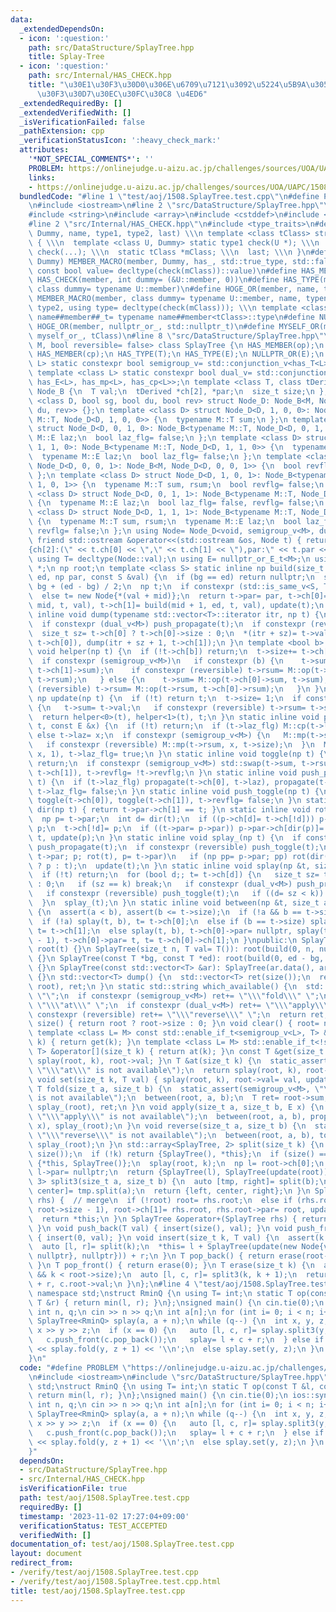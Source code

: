 ```yaml
---
data:
  _extendedDependsOn:
  - icon: ':question:'
    path: src/DataStructure/SplayTree.hpp
    title: Splay-Tree
  - icon: ':question:'
    path: src/Internal/HAS_CHECK.hpp
    title: "\u30E1\u30F3\u30D0\u306E\u6709\u7121\u3092\u5224\u5B9A\u3059\u308B\u30C6\
      \u30F3\u30D7\u30EC\u30FC\u30C8 \u4ED6"
  _extendedRequiredBy: []
  _extendedVerifiedWith: []
  _isVerificationFailed: false
  _pathExtension: cpp
  _verificationStatusIcon: ':heavy_check_mark:'
  attributes:
    '*NOT_SPECIAL_COMMENTS*': ''
    PROBLEM: https://onlinejudge.u-aizu.ac.jp/challenges/sources/UOA/UAPC/1508
    links:
    - https://onlinejudge.u-aizu.ac.jp/challenges/sources/UOA/UAPC/1508
  bundledCode: "#line 1 \"test/aoj/1508.SplayTree.test.cpp\"\n#define PROBLEM \"https://onlinejudge.u-aizu.ac.jp/challenges/sources/UOA/UAPC/1508\"\
    \n#include <iostream>\n#line 2 \"src/DataStructure/SplayTree.hpp\"\n#include <vector>\n\
    #include <string>\n#include <array>\n#include <cstddef>\n#include <cassert>\n\
    #line 2 \"src/Internal/HAS_CHECK.hpp\"\n#include <type_traits>\n#define MEMBER_MACRO(member,\
    \ Dummy, name, type1, type2, last) \\\n template <class tClass> struct name##member\
    \ { \\\n  template <class U, Dummy> static type1 check(U *); \\\n  static type2\
    \ check(...); \\\n  static tClass *mClass; \\\n  last; \\\n }\n#define HAS_CHECK(member,\
    \ Dummy) MEMBER_MACRO(member, Dummy, has_, std::true_type, std::false_type, static\
    \ const bool value= decltype(check(mClass))::value)\n#define HAS_MEMBER(member)\
    \ HAS_CHECK(member, int dummy= (&U::member, 0))\n#define HAS_TYPE(member) HAS_CHECK(member,\
    \ class dummy= typename U::member)\n#define HOGE_OR(member, name, type2) \\\n\
    \ MEMBER_MACRO(member, class dummy= typename U::member, name, typename U::member,\
    \ type2, using type= decltype(check(mClass))); \\\n template <class tClass> using\
    \ name##member##_t= typename name##member<tClass>::type\n#define NULLPTR_OR(member)\
    \ HOGE_OR(member, nullptr_or_, std::nullptr_t)\n#define MYSELF_OR(member) HOGE_OR(member,\
    \ myself_or_, tClass)\n#line 8 \"src/DataStructure/SplayTree.hpp\"\ntemplate <class\
    \ M, bool reversible= false> class SplayTree {\n HAS_MEMBER(op);\n HAS_MEMBER(mp);\n\
    \ HAS_MEMBER(cp);\n HAS_TYPE(T);\n HAS_TYPE(E);\n NULLPTR_OR(E);\n template <class\
    \ L> static constexpr bool semigroup_v= std::conjunction_v<has_T<L>, has_op<L>>;\n\
    \ template <class L> static constexpr bool dual_v= std::conjunction_v<has_T<L>,\
    \ has_E<L>, has_mp<L>, has_cp<L>>;\n template <class T, class tDerived> struct\
    \ Node_B {\n  T val;\n  tDerived *ch[2], *par;\n  size_t size;\n };\n template\
    \ <class D, bool sg, bool du, bool rev> struct Node_D: Node_B<M, Node_D<D, sg,\
    \ du, rev>> {};\n template <class D> struct Node_D<D, 1, 0, 0>: Node_B<typename\
    \ M::T, Node_D<D, 1, 0, 0>> {\n  typename M::T sum;\n };\n template <class D>\
    \ struct Node_D<D, 0, 1, 0>: Node_B<typename M::T, Node_D<D, 0, 1, 0>> {\n  typename\
    \ M::E laz;\n  bool laz_flg= false;\n };\n template <class D> struct Node_D<D,\
    \ 1, 1, 0>: Node_B<typename M::T, Node_D<D, 1, 1, 0>> {\n  typename M::T sum;\n\
    \  typename M::E laz;\n  bool laz_flg= false;\n };\n template <class D> struct\
    \ Node_D<D, 0, 0, 1>: Node_B<M, Node_D<D, 0, 0, 1>> {\n  bool revflg= false;\n\
    \ };\n template <class D> struct Node_D<D, 1, 0, 1>: Node_B<typename M::T, Node_D<D,\
    \ 1, 0, 1>> {\n  typename M::T sum, rsum;\n  bool revflg= false;\n };\n template\
    \ <class D> struct Node_D<D, 0, 1, 1>: Node_B<typename M::T, Node_D<D, 0, 1, 1>>\
    \ {\n  typename M::E laz;\n  bool laz_flg= false, revflg= false;\n };\n template\
    \ <class D> struct Node_D<D, 1, 1, 1>: Node_B<typename M::T, Node_D<D, 1, 1, 1>>\
    \ {\n  typename M::T sum, rsum;\n  typename M::E laz;\n  bool laz_flg= false,\
    \ revflg= false;\n };\n using Node= Node_D<void, semigroup_v<M>, dual_v<M>, reversible>;\n\
    \ friend std::ostream &operator<<(std::ostream &os, Node t) { return os << \"\
    {ch[2]:(\" << t.ch[0] << \",\" << t.ch[1] << \"),par:\" << t.par << \"}\"; }\n\
    \ using T= decltype(Node::val);\n using E= nullptr_or_E_t<M>;\n using np= Node\
    \ *;\n np root;\n template <class S> static inline np build(size_t bg, size_t\
    \ ed, np par, const S &val) {\n  if (bg == ed) return nullptr;\n  size_t mid=\
    \ bg + (ed - bg) / 2;\n  np t;\n  if constexpr (std::is_same_v<S, T>) t= new Node{val};\n\
    \  else t= new Node{*(val + mid)};\n  return t->par= par, t->ch[0]= build(bg,\
    \ mid, t, val), t->ch[1]= build(mid + 1, ed, t, val), update(t);\n }\n static\
    \ inline void dump(typename std::vector<T>::iterator itr, np t) {\n  if (!t) return;\n\
    \  if constexpr (dual_v<M>) push_propagate(t);\n  if constexpr (reversible) push_toggle(t);\n\
    \  size_t sz= t->ch[0] ? t->ch[0]->size : 0;\n  *(itr + sz)= t->val, dump(itr,\
    \ t->ch[0]), dump(itr + sz + 1, t->ch[1]);\n }\n template <bool b> static inline\
    \ void helper(np t) {\n  if (!t->ch[b]) return;\n  t->size+= t->ch[b]->size;\n\
    \  if constexpr (semigroup_v<M>)\n   if constexpr (b) {\n    t->sum= M::op(t->sum,\
    \ t->ch[1]->sum);\n    if constexpr (reversible) t->rsum= M::op(t->ch[1]->rsum,\
    \ t->rsum);\n   } else {\n    t->sum= M::op(t->ch[0]->sum, t->sum);\n    if constexpr\
    \ (reversible) t->rsum= M::op(t->rsum, t->ch[0]->rsum);\n   }\n }\n static inline\
    \ np update(np t) {\n  if (!t) return t;\n  t->size= 1;\n  if constexpr (semigroup_v<M>)\
    \ {\n   t->sum= t->val;\n   if constexpr (reversible) t->rsum= t->sum;\n  }\n\
    \  return helper<0>(t), helper<1>(t), t;\n }\n static inline void propagate(np\
    \ t, const E &x) {\n  if (!t) return;\n  if (t->laz_flg) M::cp(t->laz, x);\n \
    \ else t->laz= x;\n  if constexpr (semigroup_v<M>) {\n   M::mp(t->sum, x, t->size);\n\
    \   if constexpr (reversible) M::mp(t->rsum, x, t->size);\n  }\n  M::mp(t->val,\
    \ x, 1), t->laz_flg= true;\n }\n static inline void toggle(np t) {\n  if (!t)\
    \ return;\n  if constexpr (semigroup_v<M>) std::swap(t->sum, t->rsum);\n  std::swap(t->ch[0],\
    \ t->ch[1]), t->revflg= !t->revflg;\n }\n static inline void push_propagate(np\
    \ t) {\n  if (t->laz_flg) propagate(t->ch[0], t->laz), propagate(t->ch[1], t->laz),\
    \ t->laz_flg= false;\n }\n static inline void push_toggle(np t) {\n  if (t->revflg)\
    \ toggle(t->ch[0]), toggle(t->ch[1]), t->revflg= false;\n }\n static inline int\
    \ dir(np t) { return t->par->ch[1] == t; }\n static inline void rot(np t) {\n\
    \  np p= t->par;\n  int d= dir(t);\n  if ((p->ch[d]= t->ch[!d])) p->ch[d]->par=\
    \ p;\n  t->ch[!d]= p;\n  if ((t->par= p->par)) p->par->ch[dir(p)]= t;\n  p->par=\
    \ t, update(p);\n }\n static inline void splay_(np t) {\n  if constexpr (dual_v<M>)\
    \ push_propagate(t);\n  if constexpr (reversible) push_toggle(t);\n  for (np p=\
    \ t->par; p; rot(t), p= t->par)\n   if (np pp= p->par; pp) rot(dir(t) == dir(p)\
    \ ? p : t);\n  update(t);\n }\n static inline void splay(np &t, size_t k) {\n\
    \  if (!t) return;\n  for (bool d;; t= t->ch[d]) {\n   size_t sz= t->ch[0] ? t->ch[0]->size\
    \ : 0;\n   if (sz == k) break;\n   if constexpr (dual_v<M>) push_propagate(t);\n\
    \   if constexpr (reversible) push_toggle(t);\n   if ((d= sz < k)) k-= sz + 1;\n\
    \  }\n  splay_(t);\n }\n static inline void between(np &t, size_t a, size_t b)\
    \ {\n  assert(a < b), assert(b <= t->size);\n  if (!a && b == t->size) return;\n\
    \  if (!a) splay(t, b), t= t->ch[0];\n  else if (b == t->size) splay(t, a - 1),\
    \ t= t->ch[1];\n  else splay(t, b), t->ch[0]->par= nullptr, splay(t->ch[0], a\
    \ - 1), t->ch[0]->par= t, t= t->ch[0]->ch[1];\n }\npublic:\n SplayTree(np t= nullptr):\
    \ root(t) {}\n SplayTree(size_t n, T val= T()): root(build(0, n, nullptr, val))\
    \ {}\n SplayTree(const T *bg, const T *ed): root(build(0, ed - bg, nullptr, bg))\
    \ {}\n SplayTree(const std::vector<T> &ar): SplayTree(ar.data(), ar.data() + ar.size())\
    \ {}\n std::vector<T> dump() {\n  std::vector<T> ret(size());\n  return dump(ret.begin(),\
    \ root), ret;\n }\n static std::string which_available() {\n  std::string ret=\
    \ \"\";\n  if constexpr (semigroup_v<M>) ret+= \"\\\"fold\\\" \";\n  else ret+=\
    \ \"\\\"at\\\" \";\n  if constexpr (dual_v<M>) ret+= \"\\\"apply\\\" \";\n  if\
    \ constexpr (reversible) ret+= \"\\\"reverse\\\" \";\n  return ret;\n }\n size_t\
    \ size() { return root ? root->size : 0; }\n void clear() { root= nullptr; }\n\
    \ template <class L= M> const std::enable_if_t<semigroup_v<L>, T> &operator[](size_t\
    \ k) { return get(k); }\n template <class L= M> std::enable_if_t<!semigroup_v<L>,\
    \ T> &operator[](size_t k) { return at(k); }\n const T &get(size_t k) { return\
    \ splay(root, k), root->val; }\n T &at(size_t k) {\n  static_assert(!semigroup_v<M>,\
    \ \"\\\"at\\\" is not available\");\n  return splay(root, k), root->val;\n }\n\
    \ void set(size_t k, T val) { splay(root, k), root->val= val, update(root); }\n\
    \ T fold(size_t a, size_t b) {\n  static_assert(semigroup_v<M>, \"\\\"fold\\\"\
    \ is not available\");\n  between(root, a, b);\n  T ret= root->sum;\n  return\
    \ splay_(root), ret;\n }\n void apply(size_t a, size_t b, E x) {\n  static_assert(dual_v<M>,\
    \ \"\\\"apply\\\" is not available\");\n  between(root, a, b), propagate(root,\
    \ x), splay_(root);\n }\n void reverse(size_t a, size_t b) {\n  static_assert(reversible,\
    \ \"\\\"reverse\\\" is not available\");\n  between(root, a, b), toggle(root),\
    \ splay_(root);\n }\n std::array<SplayTree, 2> split(size_t k) {\n  assert(k <=\
    \ size());\n  if (!k) return {SplayTree(), *this};\n  if (size() == k) return\
    \ {*this, SplayTree()};\n  splay(root, k);\n  np l= root->ch[0];\n  root->ch[0]=\
    \ l->par= nullptr;\n  return {SplayTree(l), SplayTree(update(root))};\n }\n std::array<SplayTree,\
    \ 3> split3(size_t a, size_t b) {\n  auto [tmp, right]= split(b);\n  auto [left,\
    \ center]= tmp.split(a);\n  return {left, center, right};\n }\n SplayTree &operator+=(SplayTree\
    \ rhs) {  // merge\n  if (!root) root= rhs.root;\n  else if (rhs.root) splay(root,\
    \ root->size - 1), root->ch[1]= rhs.root, rhs.root->par= root, update(root);\n\
    \  return *this;\n }\n SplayTree &operator+(SplayTree rhs) { return *this+= rhs;\
    \ }\n void push_back(T val) { insert(size(), val); }\n void push_front(T val)\
    \ { insert(0, val); }\n void insert(size_t k, T val) {\n  assert(k <= size());\n\
    \  auto [l, r]= split(k);\n  *this= l + SplayTree(update(new Node{val, {nullptr,\
    \ nullptr}, nullptr})) + r;\n }\n T pop_back() { return erase(root->size - 1);\
    \ }\n T pop_front() { return erase(0); }\n T erase(size_t k) {\n  assert(root\
    \ && k < root->size);\n  auto [l, c, r]= split3(k, k + 1);\n  return *this= l\
    \ + r, c.root->val;\n }\n};\n#line 4 \"test/aoj/1508.SplayTree.test.cpp\"\nusing\
    \ namespace std;\nstruct RminQ {\n using T= int;\n static T op(const T &l, const\
    \ T &r) { return min(l, r); }\n};\nsigned main() {\n cin.tie(0);\n ios::sync_with_stdio(0);\n\
    \ int n, q;\n cin >> n >> q;\n int a[n];\n for (int i= 0; i < n; i++) cin >> a[i];\n\
    \ SplayTree<RminQ> splay(a, a + n);\n while (q--) {\n  int x, y, z;\n  cin >>\
    \ x >> y >> z;\n  if (x == 0) {\n   auto [l, c, r]= splay.split3(y, z + 1);\n\
    \   c.push_front(c.pop_back());\n   splay= l + c + r;\n  } else if (x == 1) cout\
    \ << splay.fold(y, z + 1) << '\\n';\n  else splay.set(y, z);\n }\n return 0;\n\
    }\n"
  code: "#define PROBLEM \"https://onlinejudge.u-aizu.ac.jp/challenges/sources/UOA/UAPC/1508\"\
    \n#include <iostream>\n#include \"src/DataStructure/SplayTree.hpp\"\nusing namespace\
    \ std;\nstruct RminQ {\n using T= int;\n static T op(const T &l, const T &r) {\
    \ return min(l, r); }\n};\nsigned main() {\n cin.tie(0);\n ios::sync_with_stdio(0);\n\
    \ int n, q;\n cin >> n >> q;\n int a[n];\n for (int i= 0; i < n; i++) cin >> a[i];\n\
    \ SplayTree<RminQ> splay(a, a + n);\n while (q--) {\n  int x, y, z;\n  cin >>\
    \ x >> y >> z;\n  if (x == 0) {\n   auto [l, c, r]= splay.split3(y, z + 1);\n\
    \   c.push_front(c.pop_back());\n   splay= l + c + r;\n  } else if (x == 1) cout\
    \ << splay.fold(y, z + 1) << '\\n';\n  else splay.set(y, z);\n }\n return 0;\n\
    }"
  dependsOn:
  - src/DataStructure/SplayTree.hpp
  - src/Internal/HAS_CHECK.hpp
  isVerificationFile: true
  path: test/aoj/1508.SplayTree.test.cpp
  requiredBy: []
  timestamp: '2023-11-02 17:27:04+09:00'
  verificationStatus: TEST_ACCEPTED
  verifiedWith: []
documentation_of: test/aoj/1508.SplayTree.test.cpp
layout: document
redirect_from:
- /verify/test/aoj/1508.SplayTree.test.cpp
- /verify/test/aoj/1508.SplayTree.test.cpp.html
title: test/aoj/1508.SplayTree.test.cpp
---
```

